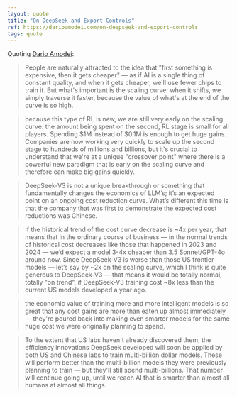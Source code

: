 ```yaml
---
layout: quote
title: "On DeepSeek and Export Controls"
ref: https://darioamodei.com/on-deepseek-and-export-controls
tags: quote
---
```


Quoting [Dario Amodei](https://darioamodei.com/on-deepseek-and-export-controls):

> People are naturally attracted to the idea that "first something is expensive, then it gets cheaper" — as if AI is a single thing of constant quality, and when it gets cheaper, we'll use fewer chips to train it. But what's important is the scaling curve: when it shifts, we simply traverse it faster, because the value of what's at the end of the curve is so high.

> because this type of RL is new, we are still very early on the scaling curve: the amount being spent on the second, RL stage is small for all players. Spending $1M instead of $0.1M is enough to get huge gains. Companies are now working very quickly to scale up the second stage to hundreds of millions and billions, but it's crucial to understand that we're at a unique "crossover point" where there is a powerful new paradigm that is early on the scaling curve and therefore can make big gains quickly.

> DeepSeek-V3 is not a unique breakthrough or something that fundamentally changes the economics of LLM’s; it’s an expected point on an ongoing cost reduction curve. What’s different this time is that the company that was first to demonstrate the expected cost reductions was Chinese.

> If the historical trend of the cost curve decrease is ~4x per year, that means that in the ordinary course of business — in the normal trends of historical cost decreases like those that happened in 2023 and 2024 — we’d expect a model 3-4x cheaper than 3.5 Sonnet/GPT-4o around now. Since DeepSeek-V3 is worse than those US frontier models — let’s say by ~2x on the scaling curve, which I think is quite generous to DeepSeek-V3 — that means it would be totally normal, totally "on trend", if DeepSeek-V3 training cost ~8x less than the current US models developed a year ago.

> the economic value of training more and more intelligent models is so great that any cost gains are more than eaten up almost immediately — they're poured back into making even smarter models for the same huge cost we were originally planning to spend.

> To the extent that US labs haven't already discovered them, the efficiency innovations DeepSeek developed will soon be applied by both US and Chinese labs to train multi-billion dollar models. These will perform better than the multi-billion models they were previously planning to train — but they'll still spend multi-billions. That number will continue going up, until we reach AI that is smarter than almost all humans at almost all things.
